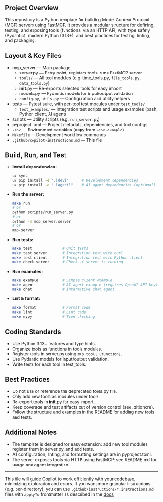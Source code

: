 ## Project Overview

This repository is a Python template for building Model Context Protocol (MCP) servers using FastMCP. It provides a modular structure for defining, testing, and exposing tools (functions) via an HTTP API, with type safety (Pydantic), modern Python (3.13+), and best practices for testing, linting, and packaging.

## Layout & Key Files

- mcp_server — Main package
  - server.py — Entry point, registers tools, runs FastMCP server
  - `tools/` — All tool modules (e.g. time_tools.py, `file_tools.py`, `data_tools.py`)
  - __init__.py — Re-exports selected tools for easy import
  - models.py — Pydantic models for input/output validation
  - `config.py`, `utils.py` — Configuration and utility helpers
- tests — Pytest suite, with per-tool test modules under `test_tools/`
  - `test_examples/` — Integration test scripts and usage examples (bash, Python client, AI agent)
- scripts — Utility scripts (e.g. `run_server.py`)
- pyproject.toml — Project metadata, dependencies, and tool configs
- `.env` — Environment variables (copy from `.env.example`)
- `Makefile` — Development workflow commands
- `.github/copilot-instructions.md` — This file

## Build, Run, and Test

- **Install dependencies:**  
  ```bash
  uv sync
  uv pip install -e ".[dev]"      # Development dependencies
  uv pip install -e ".[agent]"    # AI agent dependencies (optional)
  ```
- **Run the server:**  
  ```bash
  make run
  # or
  python scripts/run_server.py
  # or
  python -m mcp_server.server
  # or
  mcp-server
  ```
- **Run tests:**  
  ```bash
  make test              # Unit tests
  make test-server       # Integration test with curl
  make test-client       # Integration test with Python client
  make check-server      # Check if server is running
  ```
- **Run examples:**
  ```bash
  make example           # Simple client example
  make agent             # AI agent example (requires OpenAI API key)
  make chat              # Interactive chat agent
  ```
- **Lint & format:**  
  ```bash
  make format            # Format code
  make lint              # Lint code
  make mypy              # Type checking
  ```

## Coding Standards

- Use Python 3.13+ features and type hints.
- Organize tools as functions in tools modules.
- Register tools in server.py using `mcp.tool()(function)`.
- Use Pydantic models for input/output validation.
- Write tests for each tool in test_tools.

## Best Practices

- Do not use or reference the deprecated tools.py file.
- Only add new tools as modules under tools.
- Re-export tools in __init__.py for easy import.
- Keep coverage and test artifacts out of version control (see .gitignore).
- Follow the structure and examples in the README for adding new tools and tests.

## Additional Notes

- The template is designed for easy extension: add new tool modules, register them in server.py, and add tests.
- All configuration, linting, and formatting settings are in pyproject.toml.
- The server exposes tools via HTTP using FastMCP; see README.md for usage and agent integration.

---

This file will guide Copilot to work efficiently with your codebase, minimizing exploration and errors. If you want more granular instructions (e.g. per-directory), you can use `.github/instructions/*.instructions.md` files with `applyTo` frontmatter as described in the [docs](https://docs.github.com/en/copilot/how-tos/configure-custom-instructions/add-repository-instructions).